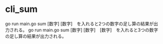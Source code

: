 # cli_sum

go run main.go sum [数字] [数字]　を入れると2つの数字の足し算の結果が出力される。
go run main.go sum [数字] [数字]　[数字]　を入れると3つの数字の足し算の結果が出力される。

